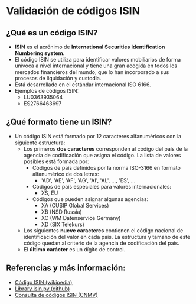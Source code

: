 # Validación de códigos ISIN

## ¿Qué es un código ISIN?

- **ISIN** es el acrónimo de **International Securities Identification Numbering system**.
- El código ISIN se utiliza para identificar valores mobiliarios de forma unívoca a nivel internacional y tiene una gran acogida en todos los mercados financieros del mundo, que lo han incorporado a sus procesos de liquidación y custodia.
- Está desarrollado en el estándar internacional ISO 6166.
- Ejemplos de códigos ISIN:
    - LU0363935064
    - ES2766463697

## ¿Qué formato tiene un ISIN?

- Un código ISIN está formado por 12 caracteres alfanuméricos con la siguiente estructura:
    - Los primeros **dos caracteres** corresponden al código del país de la agencia de codificación que asigna el código. La lista de valores posibles está formada por:
        - Códigos de país definidos por la norma ISO-3166 en formato alfanumérico de dos letras:
            - 'AD', 'AE', 'AF', 'AG', 'AI', 'AL', ..., 'ES', ...
        - Códigos de país especiales para valores internacionales:
            - XS, EU
        - Códigos que pueden asignar algunas agencias:
            - XA (CUSIP Global Services)
            - XB (NSD Russia)
            - XC (WM Datenservice Germany)
            - XD (SIX Telekurs)
    - Los siguientes **nueve caracteres** contienen el código nacional de identificación del valor en cada país. La estructura y tamaño de este código quedan al criterio de la agencia de codificación del país.
    - El **último carácter** es un dígito de control.
    
## Referencias y más información:
- [Código ISIN (wikipedia)](https://es.wikipedia.org/wiki/C%C3%B3digo_ISIN)
- [Library isin.py (github)](https://github.com/arthurdejong/python-stdnum/blob/master/stdnum/isin.py)
- [Consulta de códigos ISIN (CNMV)](https://www.cnmv.es/portal/ancv/ConsultaISIN.aspx)

